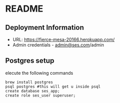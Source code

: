 # README

## Deployment Information

- URL: https://fierce-mesa-20166.herokuapp.com/
- Admin credentials - admin@ses.com/admin

## Postgres setup

elecute the following commands
```
brew install postgres
psql postgres #this will get u inside psql
create database ses_app;
create role ses_user superuser;
```
